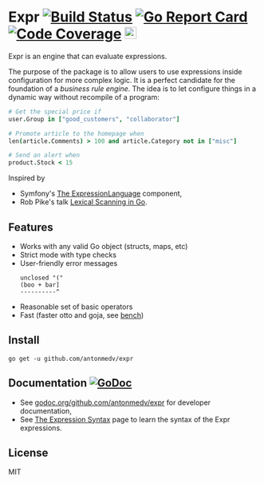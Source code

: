# Expr [![Build Status](https://travis-ci.org/antonmedv/expr.svg?branch=master)](https://travis-ci.org/antonmedv/expr) [![Go Report Card](https://goreportcard.com/badge/github.com/antonmedv/expr)](https://goreportcard.com/report/github.com/antonmedv/expr) [![Code Coverage](https://scrutinizer-ci.com/g/antonmedv/expr/badges/coverage.png?b=master)](https://scrutinizer-ci.com/g/antonmedv/expr/?branch=master) <a href="https://stars.medv.io/antonmedv/expr"><img src="https://stars.medv.io/antonmedv/expr.svg" alt="Sparkline" height="24"></a>

Expr is an engine that can evaluate expressions. 

The purpose of the package is to allow users to use expressions inside configuration for more complex logic. 
It is a perfect candidate for the foundation of a _business rule engine_. 
The idea is to let configure things in a dynamic way without recompile of a program:

```coffeescript
# Get the special price if
user.Group in ["good_customers", "collaborator"]

# Promote article to the homepage when
len(article.Comments) > 100 and article.Category not in ["misc"]

# Send an alert when
product.Stock < 15
```

Inspired by 
* Symfony's [The ExpressionLanguage](https://github.com/symfony/expression-language) component,
* Rob Pike's talk [Lexical Scanning in Go](https://talks.golang.org/2011/lex.slide).

## Features

* Works with any valid Go object (structs, maps, etc)
* Strict mode with type checks
* User-friendly error messages
  ```
  unclosed "("
  (boo + bar]
  ----------^
  ```
* Reasonable set of basic operators
* Fast (faster otto and goja, see [bench](https://github.com/antonmedv/expr/wiki/Benchmarks))

## Install

```
go get -u github.com/antonmedv/expr
```

## Documentation [![GoDoc](https://godoc.org/github.com/antonmedv/expr?status.svg)](https://godoc.org/github.com/antonmedv/expr)

* See [godoc.org/github.com/antonmedv/expr](https://godoc.org/github.com/antonmedv/expr) for developer documentation,
* See [The Expression Syntax](https://github.com/antonmedv/expr/wiki/The-Expression-Syntax) page to learn the syntax of the Expr expressions.

## License

MIT
